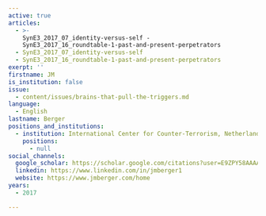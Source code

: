 ```yaml
---
active: true
articles:
  - >-
    SynE3_2017_07_identity-versus-self -
    SynE3_2017_16_roundtable-1-past-and-present-perpetrators
  - SynE3_2017_07_identity-versus-self
  - SynE3_2017_16_roundtable-1-past-and-present-perpetrators
exerpt: ''
firstname: JM
is_institution: false
issue:
  - content/issues/brains-that-pull-the-triggers.md
language:
  - English
lastname: Berger
positions_and_institutions:
  - institution: International Center for Counter-Terrorism, Netherlands
    positions:
      - null
social_channels:
  google_scholar: https://scholar.google.com/citations?user=E9ZPY58AAAAJ&hl=en
  linkedin: https://www.linkedin.com/in/jmberger1
  website: https://www.jmberger.com/home
years:
  - 2017

---
```

